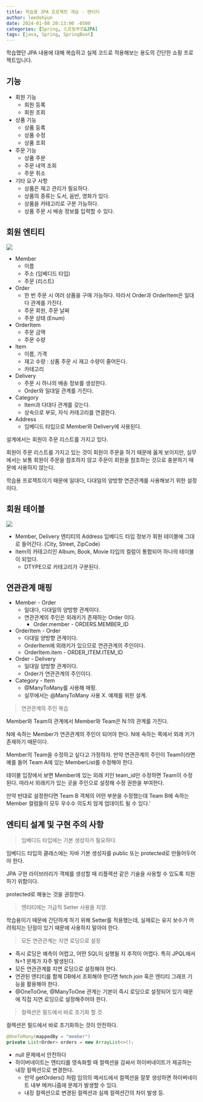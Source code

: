 ```yaml
---
title: 학습용 JPA 프로젝트 개요 - 엔티티
author: leedohyun
date: 2024-01-08 20:13:00 -0500
categories: [Spring, 스프링부트&JPA]
tags: [java, Spring, SpringBoot]
---
```


학습했던 JPA 내용에 대해 복습하고 실제 코드로 적용해보는 용도의 간단한 쇼핑 프로젝트입니다.

## 기능

- 회원 기능
	- 회원 등록
	- 회원 조회
- 상품 기능
	- 상품 등록
	- 상품 수정
	- 상품 조회
- 주문 기능
	- 상품 주문
	- 주문 내역 조회
	- 주문 취소
- 기타 요구 사항
	- 상품은 재고 관리가 필요하다.
	- 상품의 종류는 도서, 음반, 영화가 있다.
	- 상품을 카테고리로 구분 가능하다.
	- 상품 주문 시 배송 정보를 입력할 수 있다.   

## 회원 엔티티

![](https://blog.kakaocdn.net/dn/bLauYR/btsEWABhrlx/K0yuZjh8cuQkdWbc3vIdh0/img.png)

- Member
	- 이름
	- 주소 (임베디드 타입)
	- 주문 (리스트)
- Order
	- 한 번 주문 시 여러 상품을 구매 가능하다. 따라서 Order과 OrderItem은 일대다 관계를 가진다.
	- 주문 회원, 주문 날짜
	- 주문 상태 (Enum)
- OrderItem
	- 주문 금액
	- 주문 수량
- Item
	- 이름, 가격
	- 재고 수량 : 상품 주문 시 재고 수량이 줄어든다.
	- 카테고리
- Delivery
	- 주문 시 하나의 배송 정보를 생성한다.
	- Order와 일대일 관계를 가진다.
- Category
	- Item과 다대다 관계를 갖는다.
	- 상속으로 부모, 자식 카테고리를 연결한다.
- Address
	- 임베디드 타입으로 Member와 Delivery에 사용된다.  

설계에서는 회원이 주문 리스트를 가지고 있다.

회원이 주문 리스트를 가지고 있는 것이 회원이 주문을 하기 때문에 옳게 보이지만, 실무에서는 보통 회원이 주문을 참조하지 않고 주문이 회원을 참조하는 것으로 충분하기 때문에 사용하지 않는다.

학습용 프로젝트이기 때문에 일대다, 다대일의 양방향 연관관계를 사용해보기 위한 설정이다.

## 회원 테이블

 ![](https://blog.kakaocdn.net/dn/btmayw/btsEWMPbDsM/7Kig9NBD7ghzTiAo2fIGr1/img.png)

- Member, Delivery 엔티티의 Address 임베디드 타입 정보가 회원 테이블에 그대로 들어간다. (City, Street, ZipCode)
- Item의 카테고리인 Album, Book, Movie 타입의 컬럼이 통합되어 하나의 테이블이 되었다.
	- DTYPE으로 카테고리가 구분된다.

## 연관관계 매핑

- Member - Order
	- 일대다, 다대일의 양방향 관계이다.
	- 연관관계의 주인은 외래키가 존재하는 Order 이다.
		- Order.member - ORDERS.MEMBER_ID
- OrderItem - Order
	- 다대일 양방향 관계이다.
	- OrderItem에 외래키가 있으므로 연관관계의 주인이다.
	- OrderItem.item - ORDER_ITEM.ITEM_ID
- Order - Delivery
	- 일대일 양방향 관계이다.
	- Order가 연관관계의 주인이다.
- Category - Item
	- @ManyToMany를 사용해 매핑.
	- 실무에서는 @ManyToMany 사용 X. 예제를 위한 설계.

> 연관관계의 주인 복습

Member와 Team의 관계에서 Member와 Team은 N:1의 관계를 가진다.

N에 속하는 Member가 연관관계의 주인이 되어야 한다. N에 속하는 쪽에서 외래 키가 존재하기 때문이다.

Member의 Team을 수정하고 싶다고 가정하자. 만약 연관관계의 주인이 Team이라면 예를 들어 Team A에 있는 MemberList를 수정해야 한다.

테이블 입장에서 보면 Member에 있는 외래 키인 team_id만 수정하면  Team이 수정된다. 따라서 외래키가 있는 곳을 주인으로 설정해 수정 권한을 부여한다.

만약 반대로 설정한다면 Team B 객체의 어떤 부분을 수정했는데 Team B에 속하는 Member 컬럼들이 모두 우수수 의도치 않게 업데이트 될 수 있다.'

## 엔티티 설계 및 구현 주의 사항

> 임베디드 타입에는 기본 생성자가 필요하다.

임베디드 타입의 클래스에는 자바 기본 생성자를 public 또는 protected로 만들어두어야 한다.

JPA 구현 라이브러리가 객체를 생성할 때 리플렉션 같은 기술을 사용할 수 있도록 지원하기 위함이다.

protected로 해놓는 것을 권장한다.

> 엔티티에는 가급적 Setter 사용을 지양.

학습용이기 때문에 간단하게 하기 위해 Setter를 적용했는데, 실제로는 유지 보수가 어려워지는 단점이 있기 때문에 사용하지 말아야 한다.

> 모든 연관관계는 지연 로딩으로 설정

- 즉시 로딩은 예측이 어렵고, 어떤 SQL이 실행될 지 추적이 어렵다. 특히 JPQL에서 N+1 문제가 자주 발생된다.
- 모든 연관관계를 지연 로딩으로 설정해야 한다.
- 연관된 엔티티를 함께 DB에서 조회해야 한다면 fetch join 혹은 엔티티 그래프 기능을 활용해야 한다.
- @OneToOne, @ManyToOne 관계는 기본이 즉시 로딩으로 설정되어 있기 때문에 직접 지연 로딩으로 설정해주어야 한다.

> 컬렉션은 필드에서 바로 초기화 할 것

컬렉션은 필드에서 바로 초기화하는 것이 안전하다.

```java
@OneToMany(mappedBy = "member")
private List<Order> orders = new ArrayList<>();
```

- null 문제에서 안전하다
- 하이버네이트는 엔티티를 영속화할 때 컬렉션을 감싸서 하이버네이트가 제공하는 내장 컬렉션으로 변경한다.
	- 만약 getOrders() 처럼 임의의 메서드에서 컬렉션을 잘못 생성하면 하이버네이트 내부 메커니즘에 문제가 발생할 수 있다.
	- 내장 컬렉션으로 변경된 컬렉션과 실제 컬렉션간의 차이 발생 등.